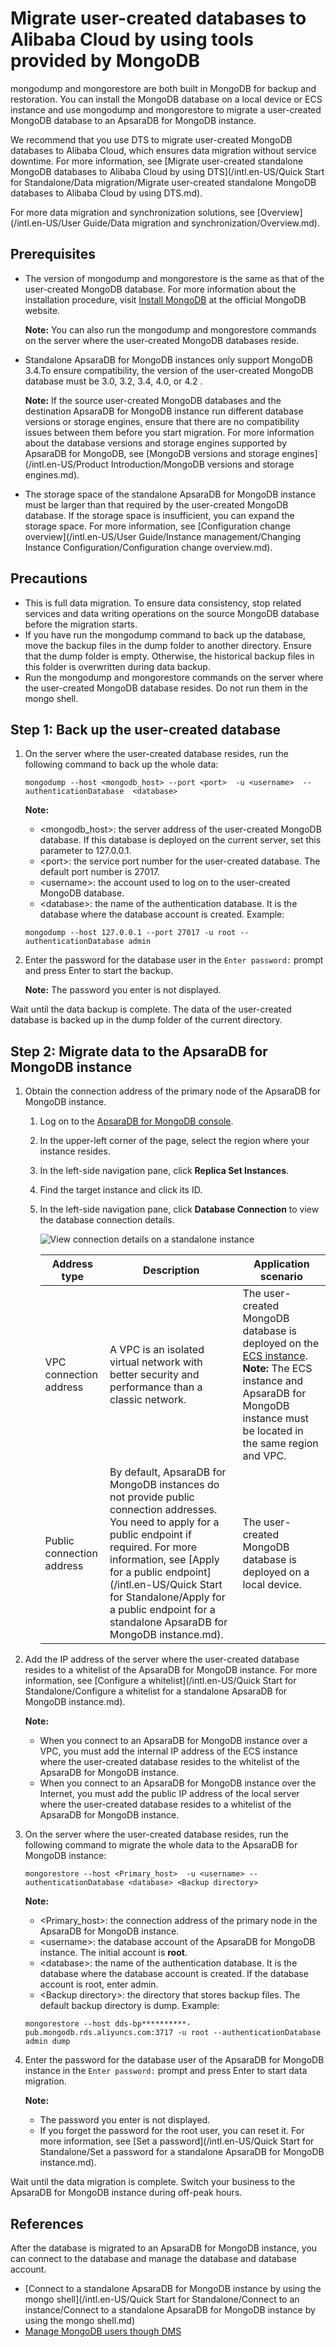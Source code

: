 # Migrate user-created databases to Alibaba Cloud by using tools provided by MongoDB

mongodump and mongorestore are both built in MongoDB for backup and restoration. You can install the MongoDB database on a local device or ECS instance and use mongodump and mongorestore to migrate a user-created MongoDB database to an ApsaraDB for MongoDB instance.

We recommend that you use DTS to migrate user-created MongoDB databases to Alibaba Cloud, which ensures data migration without service downtime. For more information, see [Migrate user-created standalone MongoDB databases to Alibaba Cloud by using DTS](/intl.en-US/Quick Start for Standalone/Data migration/Migrate user-created standalone MongoDB databases to Alibaba Cloud by using DTS.md).

For more data migration and synchronization solutions, see [Overview](/intl.en-US/User Guide/Data migration and synchronization/Overview.md).

## Prerequisites

-   The version of mongodump and mongorestore is the same as that of the user-created MongoDB database. For more information about the installation procedure, visit [Install MongoDB](https://docs.mongodb.com/v3.4/installation/) at the official MongoDB website.

    **Note:** You can also run the mongodump and mongorestore commands on the server where the user-created MongoDB databases reside.

-   Standalone ApsaraDB for MongoDB instances only support MongoDB 3.4.To ensure compatibility, the version of the user-created MongoDB database must be 3.0, 3.2, 3.4, 4.0, or 4.2 .

    **Note:** If the source user-created MongoDB databases and the destination ApsaraDB for MongoDB instance run different database versions or storage engines, ensure that there are no compatibility issues between them before you start migration. For more information about the database versions and storage engines supported by ApsaraDB for MongoDB, see [MongoDB versions and storage engines](/intl.en-US/Product Introduction/MongoDB versions and storage engines.md).

-   The storage space of the standalone ApsaraDB for MongoDB instance must be larger than that required by the user-created MongoDB database. If the storage space is insufficient, you can expand the storage space. For more information, see [Configuration change overview](/intl.en-US/User Guide/Instance management/Changing Instance Configuration/Configuration change overview.md).

## Precautions

-   This is full data migration. To ensure data consistency, stop related services and data writing operations on the source MongoDB database before the migration starts.
-   If you have run the mongodump command to back up the database, move the backup files in the dump folder to another directory. Ensure that the dump folder is empty. Otherwise, the historical backup files in this folder is overwritten during data backup.
-   Run the mongodump and mongorestore commands on the server where the user-created MongoDB database resides. Do not run them in the mongo shell.

## Step 1: Back up the user-created database

1.  On the server where the user-created database resides, run the following command to back up the whole data:

    ```
    mongodump --host <mongodb_host> --port <port>  -u <username>  --authenticationDatabase  <database>
    ```

    **Note:**

    -   <mongodb\_host\>: the server address of the user-created MongoDB database. If this database is deployed on the current server, set this parameter to 127.0.0.1.
    -   <port\>: the service port number for the user-created database. The default port number is 27017.
    -   <username\>: the account used to log on to the user-created MongoDB database.
    -   <database\>: the name of the authentication database. It is the database where the database account is created.
    Example:

    ```
    mongodump --host 127.0.0.1 --port 27017 -u root --authenticationDatabase admin
    ```

2.  Enter the password for the database user in the `Enter password:` prompt and press Enter to start the backup.

    **Note:** The password you enter is not displayed.


Wait until the data backup is complete. The data of the user-created database is backed up in the dump folder of the current directory.

## Step 2: Migrate data to the ApsaraDB for MongoDB instance

1.  Obtain the connection address of the primary node of the ApsaraDB for MongoDB instance.

    1.  Log on to the [ApsaraDB for MongoDB console](https://mongodb.console.aliyun.com/).

    2.  In the upper-left corner of the page, select the region where your instance resides.

    3.  In the left-side navigation pane, click **Replica Set Instances**.

    4.  Find the target instance and click its ID.

    5.  In the left-side navigation pane, click **Database Connection** to view the database connection details.

        ![View connection details on a standalone instance](https://static-aliyun-doc.oss-cn-hangzhou.aliyuncs.com/assets/img/en-US/5536845951/p35103.png)

        |Address type|Description|Application scenario|
        |------------|-----------|--------------------|
        |VPC connection address|A VPC is an isolated virtual network with better security and performance than a classic network.|The user-created MongoDB database is deployed on the [ECS instance](https://www.alibabacloud.com/help/doc-detail/25367.htm). **Note:** The ECS instance and ApsaraDB for MongoDB instance must be located in the same region and VPC. |
        |Public connection address|By default, ApsaraDB for MongoDB instances do not provide public connection addresses. You need to apply for a public endpoint if required. For more information, see [Apply for a public endpoint](/intl.en-US/Quick Start for Standalone/Apply for a public endpoint for a standalone ApsaraDB for MongoDB instance.md).|The user-created MongoDB database is deployed on a local device.|

2.  Add the IP address of the server where the user-created database resides to a whitelist of the ApsaraDB for MongoDB instance. For more information, see [Configure a whitelist](/intl.en-US/Quick Start for Standalone/Configure a whitelist for a standalone ApsaraDB for MongoDB instance.md).

    **Note:**

    -   When you connect to an ApsaraDB for MongoDB instance over a VPC, you must add the internal IP address of the ECS instance where the user-created database resides to the whitelist of the ApsaraDB for MongoDB instance.
    -   When you connect to an ApsaraDB for MongoDB instance over the Internet, you must add the public IP address of the local server where the user-created database resides to a whitelist of the ApsaraDB for MongoDB instance.
3.  On the server where the user-created database resides, run the following command to migrate the whole data to the ApsaraDB for MongoDB instance:

    ```
    mongorestore --host <Primary_host>  -u <username> --authenticationDatabase <database> <Backup directory>
    ```

    **Note:**

    -   <Primary\_host\>: the connection address of the primary node in the ApsaraDB for MongoDB instance.
    -   <username\>: the database account of the ApsaraDB for MongoDB instance. The initial account is **root**.
    -   <database\>: the name of the authentication database. It is the database where the database account is created. If the database account is root, enter admin.
    -   <Backup directory\>: the directory that stores backup files. The default backup directory is dump.
    Example:

    ```
    mongorestore --host dds-bp**********-pub.mongodb.rds.aliyuncs.com:3717 -u root --authenticationDatabase admin dump
    ```

4.  Enter the password for the database user of the ApsaraDB for MongoDB instance in the `Enter password:` prompt and press Enter to start data migration.

    **Note:**

    -   The password you enter is not displayed.
    -   If you forget the password for the root user, you can reset it. For more information, see [Set a password](/intl.en-US/Quick Start for Standalone/Set a password for a standalone ApsaraDB for MongoDB instance.md).

Wait until the data migration is complete. Switch your business to the ApsaraDB for MongoDB instance during off-peak hours.

## References

After the database is migrated to an ApsaraDB for MongoDB instance, you can connect to the database and manage the database and database account.

-   [Connect to a standalone ApsaraDB for MongoDB instance by using the mongo shell](/intl.en-US/Quick Start for Standalone/Connect to an instance/Connect to a standalone ApsaraDB for MongoDB instance by using the mongo shell.md)
-   [Manage MongoDB users though DMS]()

